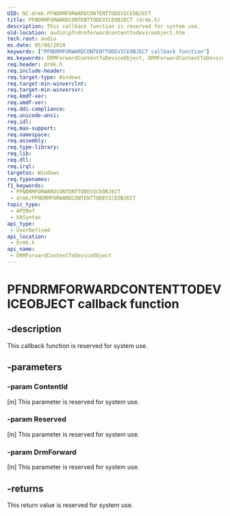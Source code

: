 ```yaml
---
UID: NC:drmk.PFNDRMFORWARDCONTENTTODEVICEOBJECT
title: PFNDRMFORWARDCONTENTTODEVICEOBJECT (drmk.h)
description: This callback function is reserved for system use.
old-location: audio\pfndrmforwardcontenttodeviceobject.htm
tech.root: audio
ms.date: 05/08/2018
keywords: ["PFNDRMFORWARDCONTENTTODEVICEOBJECT callback function"]
ms.keywords: DRMForwardContentToDeviceObject, DRMForwardContentToDeviceObject callback function [Audio Devices], PFNDRMFORWARDCONTENTTODEVICEOBJECT, PFNDRMFORWARDCONTENTTODEVICEOBJECT callback, PfnDRMForwardContentToDeviceObject, PfnDRMForwardContentToDeviceObject callback function [Audio Devices], audio.pfndrmforwardcontenttodeviceobject, drmk/PfnDRMForwardContentToDeviceObject
req.header: drmk.h
req.include-header: 
req.target-type: Windows
req.target-min-winverclnt: 
req.target-min-winversvr: 
req.kmdf-ver: 
req.umdf-ver: 
req.ddi-compliance: 
req.unicode-ansi: 
req.idl: 
req.max-support: 
req.namespace: 
req.assembly: 
req.type-library: 
req.lib: 
req.dll: 
req.irql: 
targetos: Windows
req.typenames: 
f1_keywords:
 - PFNDRMFORWARDCONTENTTODEVICEOBJECT
 - drmk/PFNDRMFORWARDCONTENTTODEVICEOBJECT
topic_type:
 - APIRef
 - kbSyntax
api_type:
 - UserDefined
api_location:
 - Drmk.h
api_name:
 - DRMForwardContentToDeviceObject
---
```


# PFNDRMFORWARDCONTENTTODEVICEOBJECT callback function


## -description

This callback function is reserved for system use.

## -parameters

### -param ContentId 

[in]
This parameter is reserved for system use.

### -param Reserved 

[in]
This parameter is reserved for system use.

### -param DrmForward 

[in]
This parameter is reserved for system use.

## -returns

This return value is reserved for system use.

